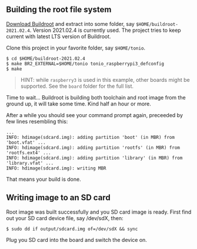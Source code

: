Building the root file system
-----------------------------

[Download Buildroot](https://buildroot.org/download.html) and extract into some folder, say `$HOME/buildroot-2021.02.4`.
Version 2021.02.4 is currently used. The project tries to keep current with latest LTS version of Buildroot.

Clone this project in your favorite folder, say `$HOME/tonio`.

```
$ cd $HOME/buildroot-2021.02.4
$ make BR2_EXTERNAL=$HOME/tonio tonio_raspberrypi3_defconfig
$ make
```

> HINT: while `raspberry3` is used in this example, other boards might be supported. See the `board` folder for the full list.

Time to wait... Buildroot is building both toolchain and root image from the ground up, it will take some time. Kind half an hour or more.

After a while you should see your command prompt again, preceeded by few lines resembling this:

```
...
INFO: hdimage(sdcard.img): adding partition 'boot' (in MBR) from 'boot.vfat' ...
INFO: hdimage(sdcard.img): adding partition 'rootfs' (in MBR) from 'rootfs.ext4' ...
INFO: hdimage(sdcard.img): adding partition 'library' (in MBR) from 'library.vfat' ...
INFO: hdimage(sdcard.img): writing MBR
```

That means your build is done.

Writing image to an SD card
---------------------------

Root image was built successfully and you SD card image is ready.
First find out your SD card device file, say /dev/sdX, then:

```$ sudo dd if output/sdcard.img of=/dev/sdX && sync```

Plug you SD card into the board and switch the device on.
